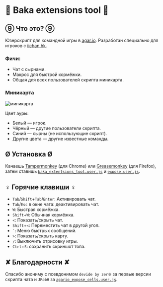 # 🔰 Baka extensions tool 🔰

## ⑨ Что это? ⑨

Юзерскрипт для командной игры в [agar.io](http://agar.io/). Разработан специально для игроков с [iichan.hk](http://iichan.hk/).

### Фичи:

* Чат с сырнами.
* Макрос для быстрой кормёжки.
* Общая для всех пользователей скрипта миникарта.

### Миникарта

![миникарта](https://i.imgur.com/iBfcnE8.png)

Цвет ауры:
* Белый — игрок.
* Чёрный — другие пользователи скрипта.
* Синий — сырны (не использующие скрипт).
* Другие цвета — другие известные команды.

## Ø Установка Ø

Качаешь [Tampermonkey] \(для Chrome) или [Greasemonkey] \(для Firefox), затем ставишь [`baka_extentsions_tool.user.js`] и [`expose.user.js`].

[Tampermonkey]: https://chrome.google.com/webstore/detail/tampermonkey/dhdgffkkebhmkfjojejmpbldmpobfkfo?hl=en
[Greasemonkey]: https://addons.mozilla.org/en-Us/firefox/addon/greasemonkey/
[`baka_extentsions_tool.user.js`]: https://raw.githubusercontent.com/xzfc/baka-extensions-tool/master/baka_extentsions_tool.user.js
[`expose.user.js`]: https://raw.githubusercontent.com/xzfc/agar-expose/master/expose.user.js

## ♀ Горячие клавиши ♀

* `Tab`/`Shift`+`Tab`/`Enter`: Активировать чат.
* `Tab`/`Esc` в окне чата: деактивировать чат.
* `W`: Быстрая кормёжка.
* `Shift`+`W`: Обычная кормёжка.
* `<`: Показать/скрыть чат.
* `Shift`+`<`: Переместить чат в другой угол.
* `` ` ``: Меню быстрых сообщений.
* `>`: Показать/скрыть карту.
* `/`: Выключить отрисовку игры.
* `Ctrl`+`S`: сохранить скриншот топа.

## ✘ Благодарности ✘

Спасибо анониму с псевдонимом `devide by zer⑨` за первые версии скрипта чата и `JRobH` за [`agario_expose_cells.user.js`][original expose].

[original expose]: https://gist.github.com/JRobH/818103d83d0b43c7492f
